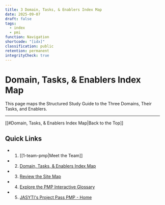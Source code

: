 ```yaml
---
title: 3 Domain, Tasks, & Enablers Index Map
date: 2025-09-07
draft: false
tags:
  - index
  - pmi
function: Navigation
shortcode: "[idx]"
classification: public
retention: permanent
integrityCheck: true
---
```

# Domain, Tasks, & Enablers Index Map
This page maps the Structured Study Guide to the Three Domains, Their Tasks, and Enablers.

---
[[#Domain, Tasks, & Enablers Index Map|Back to the Top]]
## Quick Links
- 1. [[1-team-pmp|Meet the Team]]
- 2. [Domain, Tasks, & Enablers Index Map](04-bonus/10-dte/index.md)
- 3. [Review the Site Map](3-site-map.md)
- 4. [Explore the PMP Interactive Glossary](2-glossary.md)
- 5. [JASYTI's Project Pass PMP - Home](index.md)